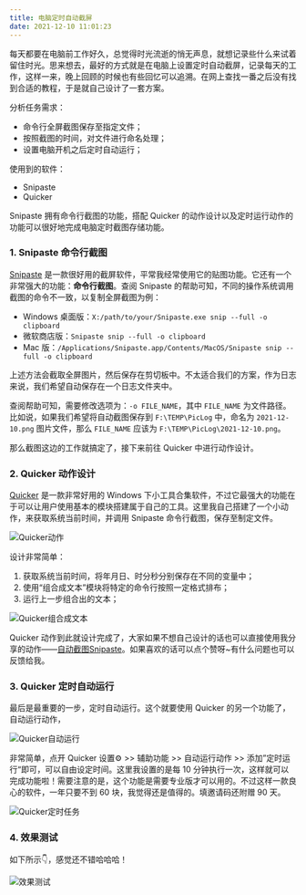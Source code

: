 ```yaml
---
title: 电脑定时自动截屏
date: 2021-12-10 11:01:23
---
```


每天都要在电脑前工作好久，总觉得时光流逝的悄无声息，就想记录些什么来试着留住时光。思来想去，最好的方式就是在电脑上设置定时自动截屏，记录每天的工作，这样一来，晚上回顾的时候也有些回忆可以追溯。在网上查找一番之后没有找到合适的教程，于是就自己设计了一套方案。

分析任务需求：

- 命令行全屏截图保存至指定文件；
- 按照截图的时间，对文件进行命名处理；
- 设置电脑开机之后定时自动运行；

使用到的软件：

- Snipaste
- Quicker

Snipaste 拥有命令行截图的功能，搭配 Quicker 的动作设计以及定时运行动作的功能可以很好地完成电脑定时截图存储功能。

### 1. Snipaste 命令行截图

[Snipaste](https://www.snipaste.com/) 是一款很好用的截屏软件，平常我经常使用它的贴图功能。它还有一个非常强大的功能：**命令行截图**。查阅 Snipaste 的帮助可知，不同的操作系统调用截图的命令不一致，以复制全屏截图为例：

* Windows 桌面版：`X:/path/to/your/Snipaste.exe snip --full -o clipboard`
* 微软商店版：`Snipaste snip --full -o clipboard`
* Mac 版：`/Applications/Snipaste.app/Contents/MacOS/Snipaste snip --full -o clipboard` 

上述方法会截取全屏图片，然后保存在剪切板中。不太适合我们的方案，作为日志来说，我们希望自动保存在一个日志文件夹中。

查阅帮助可知，需要修改选项为：`-o FILE_NAME`，其中 `FILE_NAME` 为文件路径。比如说，如果我们希望将自动截图保存到 `F:\TEMP\PicLog` 中，命名为 `2021-12-10.png`  图片文件，那么 `FILE_NAME` 应该为 `F:\TEMP\PicLog\2021-12-10.png`。

那么截图这边的工作就搞定了，接下来前往 Quicker 中进行动作设计。

### 2. Quicker 动作设计

[Quicker](https://getquicker.net/) 是一款非常好用的 Windows 下小工具合集软件，不过它最强大的功能在于可以让用户使用基本的模块搭建属于自己的工具。这里我自己搭建了一个小动作，来获取系统当前时间，并调用 Snipaste 命令行截图，保存至制定文件。

![Quicker动作](https://s2.loli.net/2021/12/10/mxKUYyi8Zl6JPn4.jpg)

设计非常简单：

1. 获取系统当前时间，将年月日、时分秒分别保存在不同的变量中；
2. 使用“组合成文本”模块将特定的命令行按照一定格式排布；
3. 运行上一步组合出的文本；

![Quicker组合成文本](https://s2.loli.net/2021/12/10/B2wx8jZMgP9nfiD.jpg)

Quicker 动作到此就设计完成了，大家如果不想自己设计的话也可以直接使用我分享的动作——[自动截图Snipaste](https://getquicker.net/Sharedaction?code=34e4b68a-33c4-4ebc-5453-08d9ba5900cc)。如果喜欢的话可以点个赞呀~有什么问题也可以反馈给我。

### 3. Quicker 定时自动运行

最后是最重要的一步，定时自动运行。这个就要使用 Quicker 的另一个功能了，自动运行动作，

![Quicker自动运行](https://s2.loli.net/2021/12/10/letvDoEmCY9AHgS.jpg)

非常简单，点开 Quicker 设置⚙ >> 辅助功能 >> 自动运行动作 >> 添加”定时运行“即可，可以自由设定时间。这里我设置的是每 10 分钟执行一次，这样就可以完成功能啦！需要注意的是，这个功能是需要专业版才可以用的。不过这样一款良心的软件，一年只要不到 60 块，我觉得还是值得的。填邀请码还附赠 90 天。

![Quicker定时任务](https://s2.loli.net/2021/12/10/Gg7ekMPbvoRJuq1.jpg)

### 4. 效果测试

如下所示👇，感觉还不错哈哈哈！

![效果测试](https://s2.loli.net/2021/12/10/EgIiLTu7O4GactY.jpg)
